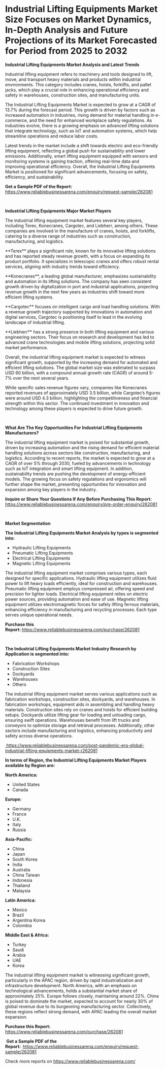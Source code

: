 <p><h1>Industrial Lifting Equipments Market Size Focuses on Market Dynamics, In-Depth Analysis and Future Projections of its Market Forecasted for Period from 2025 to 2032</h1></p><p><strong>Industrial Lifting Equipments Market Analysis and Latest Trends</strong></p>
<p><p>Industrial lifting equipment refers to machinery and tools designed to lift, move, and transport heavy materials and products within industrial environments. This category includes cranes, hoists, forklifts, and pallet jacks, which play a crucial role in enhancing operational efficiency and safety in warehouses, construction sites, and manufacturing units.</p><p>The Industrial Lifting Equipments Market is expected to grow at a CAGR of 13.7% during the forecast period. This growth is driven by factors such as increased automation in industries, rising demand for material handling in e-commerce, and the need for enhanced workplace safety regulations. As industries evolve, there is a growing emphasis on advanced lifting solutions that integrate technology, such as IoT and automation systems, which help streamline operations and reduce labor costs.</p><p>Latest trends in the market include a shift towards electric and eco-friendly lifting equipment, reflecting a global push for sustainability and lower emissions. Additionally, smart lifting equipment equipped with sensors and monitoring systems is gaining traction, offering real-time data and improving operational efficiency. Overall, the Industrial Lifting Equipments Market is positioned for significant advancements, focusing on safety, efficiency, and sustainability.</p></p>
<p><strong>Get a Sample PDF of the Report:&nbsp;</strong> <a href="https://www.reliablebusinessarena.com/enquiry/request-sample/262081?utm_campaign=3314&utm_medium=2&utm_source=Github&utm_content=ia&utm_term=30032025&utm_id=industrial-lifting-equipments">https://www.reliablebusinessarena.com/enquiry/request-sample/262081</a></p>
<p>&nbsp;</p>
<p><strong>Industrial Lifting Equipments Major Market Players</strong></p>
<p><p>The industrial lifting equipment market features several key players, including Terex, Konecranes, Cargotec, and Liebherr, among others. These companies are involved in the manufacture of cranes, hoists, and forklifts, catering to a diverse range of industries such as construction, manufacturing, and logistics.</p><p>**Terex** plays a significant role, known for its innovative lifting solutions and has reported steady revenue growth, with a focus on expanding its product portfolio. It specializes in telescopic cranes and offers robust rental services, aligning with industry trends toward efficiency.</p><p>**Konecranes**, a leading global manufacturer, emphasizes sustainability and automation in its lifting solutions. The company has seen consistent growth driven by digitalization in port and industrial applications, projecting revenue growth in the next few years as industries shift toward more efficient lifting systems.</p><p>**Cargotec** focuses on intelligent cargo and load handling solutions. With a revenue growth trajectory supported by innovations in automation and digital services, Cargotec is positioning itself to lead in the evolving landscape of industrial lifting.</p><p>**Liebherr** has a strong presence in both lifting equipment and various engineering sectors. Their focus on research and development has led to advanced crane technologies and mobile lifting solutions, projecting solid market performance.</p><p>Overall, the industrial lifting equipment market is expected to witness significant growth, supported by the increasing demand for automated and efficient lifting solutions. The global market size was estimated to surpass USD 60 billion, with a compound annual growth rate (CAGR) of around 5-7% over the next several years.</p><p>While specific sales revenue figures vary, companies like Konecranes reported revenues of approximately USD 3.5 billion, while Cargotec’s figures were around USD 4.3 billion, highlighting the competitiveness and financial strength within this sector. The continued investment in innovation and technology among these players is expected to drive future growth.</p></p>
<p>&nbsp;</p>
<p><strong>What Are The Key Opportunities For Industrial Lifting Equipments Manufacturers?</strong></p>
<p><p>The industrial lifting equipment market is poised for substantial growth, driven by increasing automation and the rising demand for efficient material handling solutions across sectors like construction, manufacturing, and logistics. According to recent reports, the market is expected to grow at a CAGR of over 5% through 2030, fueled by advancements in technology such as IoT integration and smart lifting equipment. In addition, sustainability trends are pushing the development of energy-efficient models. The growing focus on safety regulations and ergonomics will further shape the market, presenting opportunities for innovation and expansion among key players in the industry.</p></p>
<p><strong>Inquire or Share Your Questions If Any Before Purchasing This Report:</strong> <a href="https://www.reliablebusinessarena.com/enquiry/pre-order-enquiry/262081?utm_campaign=3314&utm_medium=2&utm_source=Github&utm_content=ia&utm_term=30032025&utm_id=industrial-lifting-equipments">https://www.reliablebusinessarena.com/enquiry/pre-order-enquiry/262081</a></p>
<p>&nbsp;</p>
<p><strong>Market Segmentation</strong></p>
<p><strong>The Industrial Lifting Equipments Market Analysis by types is segmented into:</strong></p>
<p><ul><li>Hydraulic Lifting Equipments</li><li>Pneumatic Lifting Equipments</li><li>Electrical Lifting Equipments</li><li>Magnetic Lifting Equipments</li></ul></p>
<p><p>The industrial lifting equipment market comprises various types, each designed for specific applications. Hydraulic lifting equipment utilizes fluid power to lift heavy loads efficiently, ideal for construction and warehouses. Pneumatic lifting equipment employs compressed air, offering speed and precision for lighter loads. Electrical lifting equipment relies on electric power sources, providing automation and ease of use. Magnetic lifting equipment utilizes electromagnetic forces for safely lifting ferrous materials, enhancing efficiency in manufacturing and recycling processes. Each type serves unique operational needs.</p></p>
<p><strong>Purchase this Report:&nbsp;</strong><a href="https://www.reliablebusinessarena.com/purchase/262081?utm_campaign=3314&utm_medium=2&utm_source=Github&utm_content=ia&utm_term=30032025&utm_id=industrial-lifting-equipments">https://www.reliablebusinessarena.com/purchase/262081</a></p>
<p>&nbsp;</p>
<p><strong>The Industrial Lifting Equipments Market Industry Research by Application is segmented into:</strong></p>
<p><ul><li>Fabrication Workshops</li><li>Construction Sites</li><li>Dockyards</li><li>Warehouses</li><li>Others</li></ul></p>
<p><p>The industrial lifting equipment market serves various applications such as fabrication workshops, construction sites, dockyards, and warehouses. In fabrication workshops, equipment aids in assembling and handling heavy materials. Construction sites rely on cranes and hoists for efficient building setups. Dockyards utilize lifting gear for loading and unloading cargo, ensuring swift operations. Warehouses benefit from lift trucks and conveyors to optimize storage and retrieval processes. Additionally, other sectors include manufacturing and logistics, enhancing productivity and safety across diverse operations.</p></p>
<p><a href="https://www.reliablebusinessarena.com/post-pandemic-era-global-industrial-lifting-equipments-market-r262081?utm_campaign=3314&utm_medium=2&utm_source=Github&utm_content=ia&utm_term=30032025&utm_id=industrial-lifting-equipments">&nbsp;https://www.reliablebusinessarena.com/post-pandemic-era-global-industrial-lifting-equipments-market-r262081</a></p>
<p><strong>In terms of Region, the Industrial Lifting Equipments Market Players available by Region are:</strong></p>
<p>
    <p> <strong> North America: </strong>
        <ul>
            <li>United States</li>
            <li>Canada</li>
        </ul>
        </p> 
    <p> <strong> Europe: </strong>
        <ul>
            <li>Germany</li>
            <li>France</li>
            <li>U.K.</li>
            <li>Italy</li>
            <li>Russia</li>
        </ul>
        </p> 
    <p> <strong> Asia-Pacific: </strong>
        <ul>
            <li>China</li>
            <li>Japan</li>
            <li>South Korea</li>
            <li>India</li>
            <li>Australia</li>
            <li>China Taiwan</li>
            <li>Indonesia</li>
            <li>Thailand</li>
            <li>Malaysia</li>
        </ul>
        </p> 
    <p> <strong> Latin America: </strong>
        <ul>
            <li>Mexico</li>
            <li>Brazil</li>
            <li>Argentina Korea</li>
            <li>Colombia</li>
        </ul>
        </p> 
    <p> <strong> Middle East & Africa: </strong>
        <ul>
            <li>Turkey</li>
            <li>Saudi</li>
            <li>Arabia</li>
            <li>UAE</li>
            <li>Korea</li>
        </ul>
    </p>
    </p>
<p><p>The industrial lifting equipment market is witnessing significant growth, particularly in the APAC region, driven by rapid industrialization and infrastructure development. North America, with an emphasis on technological advancements, holds a substantial market share of approximately 25%. Europe follows closely, maintaining around 22%. China is poised to dominate the market, expected to account for nearly 30% of global revenue due to its burgeoning manufacturing sector. Collectively, these regions reflect strong demand, with APAC leading the overall market expansion.</p></p>
<p><strong>Purchase this Report: </strong><a href="https://www.reliablebusinessarena.com/purchase/262081?utm_campaign=3314&utm_medium=2&utm_source=Github&utm_content=ia&utm_term=30032025&utm_id=industrial-lifting-equipments">https://www.reliablebusinessarena.com/purchase/262081</a></p>
<p>&nbsp;<strong>Get a Sample PDF of the Report:&nbsp;&nbsp;</strong><a href="https://www.reliablebusinessarena.com/enquiry/request-sample/262081?utm_campaign=3314&utm_medium=2&utm_source=Github&utm_content=ia&utm_term=30032025&utm_id=industrial-lifting-equipments">https://www.reliablebusinessarena.com/enquiry/request-sample/262081</a></p>
<p><strong></strong></p>
<p>Check more reports on <a href="https://www.reliablebusinessarena.com/?utm_campaign=3314&utm_medium=2&utm_source=Github&utm_content=ia&utm_term=30032025&utm_id=industrial-lifting-equipments">https://www.reliablebusinessarena.com/</a></p>